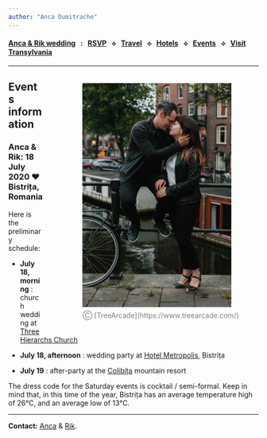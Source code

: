 ```yaml
---
author: "Anca Dumitrache"
---
```


<script src="https://use.fontawesome.com/4b6dfd67d9.js"></script>

#### [Anca & Rik wedding](./)  &nbsp; : &nbsp; [RSVP](https://forms.gle/nrNsmtP1qeaxgmD89)  &nbsp; &#10209; &nbsp;   [Travel](travel.html)  &nbsp; &#10209; &nbsp;  [Hotels](hotels.html)  &nbsp; &#10209; &nbsp;  [Events](events.html)  &nbsp; &#10209; &nbsp;  [Visit Transylvania](trip.html)



***

<figure style="float: right; margin-left: 80px; margin-bottom: 20px; margin-top: 20px">
<img src="AncaRik.jpg" width="300" />
<figcaption style="text-align: center; margin-top: 5px; color: gray;">&#9400; [TreeArcade](https://www.treearcade.com/)</figcaption>
</figure>

## Events information
### Anca & Rik: 18 July 2020 ❤️ Bistrița, Romania

Here is the preliminary schedule:

* **July 18, morning** : church wedding at [Three Hierarchs Church](https://www.google.com/maps/place/Three+Hierarchs+Church/@47.1293933,24.4905924,17z/data=!3m1!4b1!4m5!3m4!1s0x4749f654499aa11f:0xdb8471b5387b1b14!8m2!3d47.1293933!4d24.4927811)

* **July 18, afternoon** : wedding party at [Hotel Metropolis](https://www.google.com/maps/place/Metropolis/@47.1272607,24.4966106,15z/data=!4m2!3m1!1s0x0:0x250b9cd755c23bf0?sa=X&ved=2ahUKEwjY_927vZnmAhUMUlAKHa9MDzgQ_BIwFHoECBoQCA), Bistrița

* **July 19** : after-party at the [Colibița](https://www.google.com/maps/place/Colibi%C8%9Ba,+Romania/data=!4m2!3m1!1s0x474a08e706de8b0d:0x989b7a802680673e?sa=X&ved=2ahUKEwjsh6_bvZnmAhWNb1AKHQxiDwMQ8gEwHnoECBAQBA) mountain resort


The dress code for the Saturday events is cocktail / semi-formal. Keep in mind that, in this time of the year, Bistrița has an average temperature high of 26°C, and an average low of 13°C.

***

**Contact:** [Anca](mailto:anca.dmtrch@gmail.com) & [Rik](mailto:rikkid6@gmail.com).
